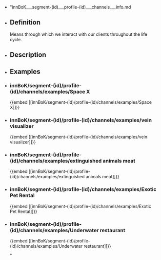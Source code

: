 - "innBoK___segment-(id)___profile-(id)___channels___info.md
- ## Definition
  Means through which we interact with our clients throughout the life cycle.
- ## Description
- ## Examples
- ### innBoK/segment-(id)/profile-(id)/channels/examples/Space X
  {{embed [[innBoK/segment-(id)/profile-(id)/channels/examples/Space X]]}}
- ### innBoK/segment-(id)/profile-(id)/channels/examples/vein visualizer
  {{embed [[innBoK/segment-(id)/profile-(id)/channels/examples/vein visualizer]]}}
- ### innBoK/segment-(id)/profile-(id)/channels/examples/extinguished animals meat
  {{embed [[innBoK/segment-(id)/profile-(id)/channels/examples/extinguished animals meat]]}}
- ### innBoK/segment-(id)/profile-(id)/channels/examples/Exotic Pet Rental
  {{embed [[innBoK/segment-(id)/profile-(id)/channels/examples/Exotic Pet Rental]]}}
- ### innBoK/segment-(id)/profile-(id)/channels/examples/Underwater restaurant
  {{embed [[innBoK/segment-(id)/profile-(id)/channels/examples/Underwater restaurant]]}}
  
  
  
  
  
  "